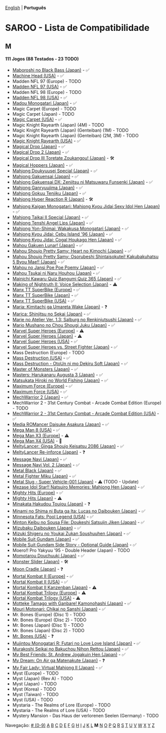 [English](../en-us/M.md) | **Português**

# SAROO - Lista de Compatibilidade

## M

#### 111 Jogos (88 Testados - 23 TODO)

- [Maboroshi no Black Bass (Japan)](../../../Regions/Retails/Japan/T-25303G/01/README.md) - :white_check_mark:
- [Machine Head (USA)](../../../Regions/Retails/USA/T-7914H/01/README.md) - :white_check_mark:
- Madden NFL 97 (Europe) - TODO
- [Madden NFL 97 (USA)](../../../Regions/Retails/USA/T-5010H/01/README.md) - :white_check_mark:
- Madden NFL 98 (Europe) - TODO
- [Madden NFL 98 (USA)](../../../Regions/Retails/USA/T-5024H/01/README.md) - :white_check_mark:
- [Madou Monogatari (Japan)](../../../Regions/Retails/Japan/T-6607G/01/README.md) - :white_check_mark:
- Magic Carpet (Europe) - TODO
- Magic Carpet (Japan) - TODO
- [Magic Carpet (USA)](../../../Regions/Retails/USA/T-5006H/01/README.md) - :white_check_mark:
- Magic Knight Rayearth (Japan) (4M) - TODO
- Magic Knight Rayearth (Japan) (Genteiban) (1M) - TODO
- Magic Knight Rayearth (Japan) (Genteiban) (2M, 3M) - TODO
- [Magic Knight Rayearth (USA)](../../../Regions/Retails/USA/T-12706H/01/README.md) - :white_check_mark:
- [Magical Drop (Japan)](../../../Regions/Retails/Japan/T-1304G/01/README.md) - :white_check_mark:
- [Magical Drop 2 (Japan)](../../../Regions/Retails/Japan/GS-9104/01/README.md) - :white_check_mark:
- [Magical Drop III Toretate Zoukangou! (Japan)](../../../Regions/Retails/Japan/T-1313G/01/README.md) - :hammer_and_wrench:
- [Magical Hoppers (Japan)](../../../Regions/Retails/Japan/T-13316G/01/README.md) - :white_check_mark:
- [Mahjong Doukyuusei Special (Japan)](../../../Regions/Retails/Japan/MAJAN_DOUKYUSEI/README.md) - :white_check_mark:
- [Mahjong Gakuensai (Japan)](../../../Regions/Retails/Japan/MAJAN_GAKUENSAI/README.md) - :white_check_mark:
- [Mahjong Gakuensai DX: Zenjitsu ni Matsuwaru Funsenki (Japan)](../../../Regions/Retails/Japan/T-25306G/01/README.md) - :white_check_mark:
- [Mahjong Ganryuujima (Japan)](../../../Regions/Retails/Japan/T-2101G/01/README.md) - :white_check_mark:
- [Mahjong Gokuu Tenjiku (Japan)](../../../Regions/Retails/Japan/T-10601G/01/README.md) - :white_check_mark:
- [Mahjong Hyper Reaction R (Japan)](../../../Regions/Retails/Japan/T-2402G/01/README.md) - :hammer_and_wrench:
- [Mahjong Kaigan Monogatari: Mahjong Kyou Jidai Sexy Idol Hen (Japan)](../../../Regions/Retails/Japan/T-2201G/01/README.md) - :white_check_mark:
- [Mahjong Taikai II Special (Japan)](../../../Regions/Retails/Japan/T-7621G/01/README.md) - :white_check_mark:
- [Mahjong Tenshi Angel Lips (Japan)](../../../Regions/Retails/Japan/T-27001G/01/README.md) - :white_check_mark:
- [Mahjong Yon-Shimai: Wakakusa Monogatari (Japan)](../../../Regions/Retails/Japan/T-18704G/01/README.md) - :white_check_mark:
- [Mahjong Kyou Jidai: Cebu Island '96 (Japan)](../../../Regions/Retails/Japan/T-2204G/01/README.md) - :white_check_mark:
- [Mahjong Kyou Jidai: Cogal Houkago Hen (Japan)](../../../Regions/Retails/Japan/T-2203G/01/README.md) - :white_check_mark:
- [Mahou Gakuen Lunar! (Japan)](../../../Regions/Retails/Japan/T-27902G/01/README.md) - :white_check_mark:
- [Mahou Shoujo Pretty Samy: Heart no Kimochi (Japan)](../../../Regions/Retails/Japan/T-20112G/01/README.md) - :white_check_mark:
- [Mahou Shoujo Pretty Samy: Osorubeshi Shintaisokutei! Kakubakuhatsu 5 Byou Mae!! (Japan)](../../../Regions/Retails/Japan/T-20110G/01/README.md) - :white_check_mark:
- [Mahou no Jansi Poe Poe Poemy (Japan)](../../../Regions/Retails/Japan/T-15004G/01/README.md) - :white_check_mark:
- [Mahou Tsukai ni Naru Houhou (Japan)](../../../Regions/Retails/Japan/T-32510G/01/README.md) - :white_check_mark:
- [Mainichi Kawaru Quiz Bangumi Quiz 365 (Japan)](../../../Regions/Retails/Japan/T-21201G/01/README.md) - :white_check_mark:
- [Making of Nightruth II: Voice Selection (Japan)](../../../Regions/Retails/Japan/T-20205G/01/README.md) - :warning:
- [Manx TT SuperBike (Europe)](../../../Regions/Retails/Europe/MK-81210/01/README.md) - :white_check_mark:
- [Manx TT SuperBike (Japan)](../../../Regions/Retails/Japan/GS-9102/01/README.md) - :white_check_mark:
- [Manx TT SuperBike (USA)](../../../Regions/Retails/USA/MK-81210/01/README.md) - :white_check_mark:
- [Maria: Kimitachi ga Umareta Wake (Japan)](../../../Regions/Retails/Japan/T-36302G/01/README.md) - :question:
- [Marica: Shinjitsu no Sekai (Japan)](../../../Regions/Retails/Japan/T-6008G/01/README.md) - :white_check_mark:
- [Marie no Atelier Ver. 1.3: Salburg no Renkinjutsushi (Japan)](../../../Regions/Retails/Japan/T-15033G/01/README.md) - :white_check_mark:
- [Mario Mushano no Chou Shougi Juku (Japan)](../../../Regions/Retails/Japan/T-24905G/01/README.md) - :white_check_mark:
- [Marvel Super Heroes (Europe)](../../../Regions/Retails/Europe/T-7032H-50/01/README.md) - :warning:
- [Marvel Super Heroes (Japan)](../../../Regions/Retails/Japan/T-1215G/01/README.md) - :warning:
- [Marvel Super Heroes (USA)](../../../Regions/Retails/USA/T-1214H/01/README.md) - :white_check_mark:
- [Marvel Super Heroes vs. Street Fighter (Japan)](../../../Regions/Retails/Japan/T-1238G/01/README.md) - :white_check_mark:
- Mass Destruction (Europe) - TODO
- [Mass Destruction (USA)](../../../Regions/Retails/USA/T-18007H/01/README.md) - :white_check_mark:
- [Mass Destruction - OtoUn ni mo Dekiru Soft (Japan)](../../../Regions/Retails/Japan/T-18007G/01/README.md) - :white_check_mark:
- [Master of Monsters (Japan)](../../../Regions/Retails/Japan/T-6301G/01/README.md) - :white_check_mark:
- [Masters: Harukanaru Augusta 3 (Japan)](../../../Regions/Retails/Japan/T-11401G/01/README.md) - :white_check_mark:
- [Matsukata Hiroki no World Fishing (Japan)](../../../Regions/Retails/Japan/T-24801G/01/README.md) - :white_check_mark:
- [Maximum Force (Europe)](../../../Regions/Retails/Europe/T-25417H/01/README.md) - :white_check_mark:
- [Maximum Force (USA)](../../../Regions/Retails/USA/T-9707H/01/README.md) - :white_check_mark:
- [MechWarrior 2 (Japan)](../../../Regions/Retails/Japan/T-23406G/01/README.md) - :white_check_mark:
- MechWarrior 2 - 31st Century Combat - Arcade Combat Edition (Europe) - TODO
- [MechWarrior 2 - 31st Century Combat - Arcade Combat Edition (USA)](../../../Regions/Retails/USA/T-13004H/01/README.md) - :white_check_mark:
- [Media ROMancer Daisuke Asakura (Japan)](../../../Regions/Retails/Japan/T-25001G/01/README.md) - :white_check_mark:
- [Mega Man 8 (USA)](../../../Regions/Retails/USA/T-1216H/01/README.md) - :white_check_mark:
- [Mega Man X3 (Europe)](../../../Regions/Retails/Europe/T-7029H-50/01/README.md) - :warning:
- [Mega Man X4 (USA)](../../../Regions/Retails/USA/T-1219H/01/README.md) - :100:
- [MeltyLancer: Ginga Shoujo Keisatsu 2086 (Japan)](../../../Regions/Retails/Japan/T-15016G/01/README.md) - :white_check_mark:
- [MeltyLancer Re-inforce (Japan)](../../../Regions/Retails/Japan/T-15038G/01/README.md) - :question:
- [Message Navi (Japan)](../../../Regions/Retails/Japan/T-4401G/01/README.md) - :white_check_mark:
- [Message Navi Vol. 2 (Japan)](../../../Regions/Retails/Japan/T-4404G/01/README.md) - :white_check_mark:
- [Metal Black (Japan)](../../../Regions/Retails/Japan/T-19902G/01/README.md) - :white_check_mark:
- [Metal Fighter Miku (Japan)](../../../Regions/Retails/Japan/T-6002G/01/README.md) - :white_check_mark:
- [Metal Slug - Super Vehicle-001 (Japan)](../../../Regions/Retails/Japan/T-3111G/01/README.md) - :warning: (TODO - Update)
- [Mezase Idol Star!! Natsuiro Memories: Mahjong Hen (Japan)](../../../Regions/Retails/Japan/T-31001G/01/README.md) - :white_check_mark:
- [Mighty Hits (Europe)](../../../Regions/Retails/Europe/MK-81087/01/README.md) - :white_check_mark:
- [Mighty Hits (Japan)](../../../Regions/Retails/Japan/T-16604G/01/README.md) - :warning:
- [Minakata Hakudou Toujou (Japan)](../../../Regions/Retails/Japan/T-14414G/01/README.md) - :question:
- [Minami no Shima ni Buta ga Ita: Lucas no Daibouken (Japan)](../../../Regions/Retails/Japan/T-27101G/01/README.md) - :white_check_mark:
- [Minnesota Fats: Pool Legend (USA)](../../../Regions/Retails/USA/T-1302H/01/README.md) - :white_check_mark:
- [Minton Keibu no Sousa File: Doukeshi Satsujin Jiken (Japan)](../../../Regions/Retails/Japan/T-5307G/01/README.md) - :white_check_mark:
- [Mizubaku Daibouken (Japan)](../../../Regions/Retails/Japan/T-19910G/01/README.md) - :white_check_mark:
- [Mizuki Shigeru no Youkai Zukan Soushuuhen (Japan)](../../../Regions/Retails/Japan/T-25506G/01/README.md) - :white_check_mark:
- [Mobile Suit Gundam (Japan)](../../../Regions/Retails/Japan/T-13303G/01/README.md) - :white_check_mark:
- [Mobile Suit Gundam Side Story - Optional Guide (Japan)](../../../Regions/Retails/Japan/T-13318G/01/README.md) - :white_check_mark:
- Moero!! Pro Yakyuu '95 - Double Header (Japan) - TODO
- [Momotarou Douchuuki (Japan)](../../../Regions/Retails/Japan/T-14309G/01/README.md) - :white_check_mark:
- [Monster Slider (Japan)](../../../Regions/Retails/Japan/T-27302G/01/README.md) - :hammer_and_wrench:
- [Moon Cradle (Japan)](../../../Regions/Retails/Japan/T-9109G/01/README.md) - :question:
- [Mortal Kombat II (Europe)](../../../Regions/Retails/Europe/T-8103H-50/01/README.md) - :white_check_mark:
- [Mortal Kombat II (USA)](../../../Regions/Retails/USA/T-8103H/01/README.md) - :white_check_mark:
- [Mortal Kombat II Kanzenban (Japan)](../../../Regions/Retails/Japan/T-8107G/01/README.md) - :warning:
- [Mortal Kombat Trilogy (Europe)](../../../Regions/Retails/Europe/T-25414H50/01/README.md) - :warning:
- [Mortal Kombat Trilogy (USA)](../../../Regions/Retails/USA/T-9704H/01/README.md) - :warning:
- [Motteke Tamago with Ganbare! Kamonohashi (Japan)](../../../Regions/Retails/Japan/T-18712G/01/README.md) - :white_check_mark:
- [Mouri Motonari: Chikai no Sanshi (Japan)](../../../Regions/Retails/Japan/T-7646G/01/README.md) - :white_check_mark:
- Mr. Bones (Europe) (Disc 1) - TODO
- Mr. Bones (Europe) (Disc 2) - TODO
- Mr. Bones (Japan) (Disc 1) - TODO
- Mr. Bones (Japan) (Disc 2) - TODO
- [Mr. Bones (USA)](../../../Regions/Retails/USA/MK-81016/01/README.md) - :question:
- [Mujintou Monogatari R: Futari no Love Love Island (Japan)](../../../Regions/Retails/Japan/T-28901G/01/README.md) - :white_check_mark:
- [Murakoshi Seikai no Bakuchou Nihon Rettou (Japan)](../../../Regions/Retails/Japan/T-9115G/01/README.md) - :white_check_mark:
- [My Best Friends: St. Andrew Jogakuin Hen (Japan)](../../../Regions/Retails/Japan/T-14404G/01/README.md) - :white_check_mark:
- [My Dream: On Air ga Matenakute (Japan)](../../../Regions/Retails/Japan/T-21303G/01/README.md) - :question:
- [My Fair Lady: Virtual Mahjong II (Japan)](../../../Regions/Retails/Japan/T-2207G/01/README.md) - :white_check_mark:
- Myst (Europe) - TODO
- Myst (Japan) (Rev A) - TODO
- Myst (Japan) - TODO
- Myst (Korea) - TODO
- Myst (Taiwan) - TODO
- Myst (USA) - TODO
- Mystaria - The Realms of Lore (Europe) - TODO
- Mystaria - The Realms of Lore (USA) - TODO
- Mystery Mansion - Das Haus der verlorenen Seelen (Germany) - TODO

Navegação:
[# (0-9)](./09.md) [A](./A.md) [B](./B.md) [C](./C.md) [D](./D.md) [E](./E.md) [F](./F.md) [G](./G.md) [H](./H.md) [I](./I.md) [J](./J.md) [K](./K.md) [L](./L.md) **M** [N](./N.md) [O](./O.md) [P](./P.md) [Q](./Q.md) [R](./R.md) [S](./S.md) [T](./T.md) [U](./U.md) [V](./V.md) [W](./W.md) [X](./X.md) [Y](./Y.md) [Z](./Z.md)
